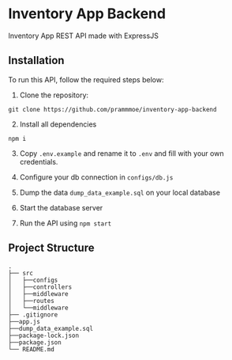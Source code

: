 # Inventory App Backend

Inventory App REST API made with ExpressJS

## Installation

To run this API, follow the required steps below:
1. Clone the repository:
```
git clone https://github.com/prammmoe/inventory-app-backend
```
2. Install all dependencies
```
npm i
```

3. Copy `.env.example` and rename it to `.env` and fill with your own credentials.

4. Configure your db connection in `configs/db.js`

5. Dump the data `dump_data_example.sql` on your local database

6. Start the database server

7. Run the API using `npm start`

## Project Structure

    .
    ├── src
    │   ├──configs
    │   ├──controllers
    │   ├──middleware
    │   ├──routes
    │   └──middleware
    ├── .gitignore              
    ├──app.js
    ├──dump_data_example.sql
    ├──package-lock.json
    ├──package.json
    └── README.md